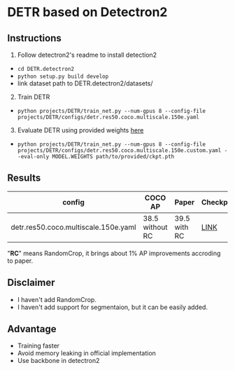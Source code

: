 # DETR based on Detectron2

## Instructions
1. Follow detectron2's readme to install detection2
  * ```cd DETR.detectron2```
  * ```python setup.py build develop```
  * link dataset path to DETR.detectron2/datasets/
2. Train DETR
  * ```python projects/DETR/train_net.py --num-gpus 8 --config-file projects/DETR/configs/detr.res50.coco.multiscale.150e.yaml```
3. Evaluate DETR using provided weights [here](https://drive.google.com/drive/folders/1QxTslMLapXcgsIu36jFJyceY04J9Hk-e?usp=sharing)
  * ```python projects/DETR/train_net.py --num-gpus 8 --config-file projects/DETR/configs/detr.res50.coco.multiscale.150e.custom.yaml --eval-only MODEL.WEIGHTS path/to/provided/ckpt.pth```

## Results

| config                               | COCO AP         | Paper        | Checkpoint |
| ------------------------------------ | --------------- | ------------ | ---------- |
| detr.res50.coco.multiscale.150e.yaml | 38.5 without RC | 39.5 with RC | [LINK](https://drive.google.com/drive/folders/1QxTslMLapXcgsIu36jFJyceY04J9Hk-e?usp=sharing)

"**RC**" means RandomCrop, it brings about 1% AP improvements accroding to paper.


## Disclaimer
* I haven't add RandomCrop.
* I haven't add support for segmentaion, but it can be easily added. 

## Advantage
* Training faster
* Avoid memory leaking in official implementation
* Use backbone in detectron2
